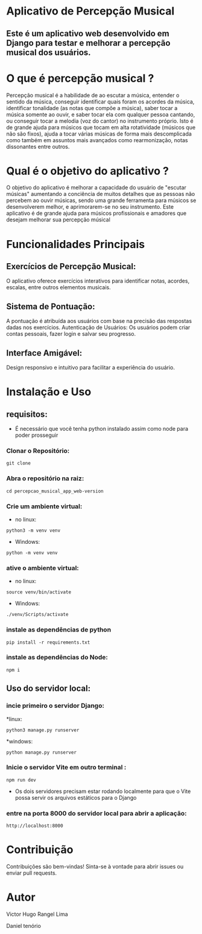 # Aplicativo de Percepção Musical
## Este é um aplicativo web desenvolvido em Django para testar e melhorar a percepção musical dos usuários.

# O que é percepção musical ?
Percepção musical é a habilidade de ao escutar a música, entender o sentido da música, conseguir identificar quais foram os acordes da música, identificar tonalidade (as notas que compõe a música),
saber tocar a música somente ao ouvir, e saber tocar ela com qualquer pessoa cantando, ou conseguir tocar a melodia (voz do cantor) no instrumento próprio. Isto é de grande ajuda para músicos que tocam em alta rotatividade (músicos que não são fixos), ajuda a tocar várias músicas de forma mais descomplicada como também em assuntos mais avançados como rearmonização, notas dissonantes entre outros.

# Qual é o objetivo do aplicativo ?

O objetivo do aplicativo é melhorar a capacidade do usuário de "escutar músicas" aumentando a conciência de muitos detalhes que as pessoas não percebem ao ouvir músicas, sendo uma grande ferramenta para músicos se desenvolverem melhor, e aprimorarem-se no seu instrumento. Este aplicativo é de grande ajuda para músicos profissionais e amadores que desejam melhorar sua percepção músical

# Funcionalidades Principais

## Exercícios de Percepção Musical:
O aplicativo oferece exercícios interativos para identificar notas, acordes, escalas, entre outros elementos musicais.
## Sistema de Pontuação: 
A pontuação é atribuída aos usuários com base na precisão das respostas dadas nos exercícios.
Autenticação de Usuários: Os usuários podem criar contas pessoais, fazer login e salvar seu progresso.
## Interface Amigável: 
Design responsivo e intuitivo para facilitar a experiência do usuário.

# Instalação e Uso

## requisitos:
* É necessário que você tenha python instalado assim como node para poder prosseguir

### Clonar o Repositório:
```shell
git clone
```
### Abra o repositório na raiz:
```shell
cd percepcao_musical_app_web-version
```
### Crie um ambiente virtual:
* no linux:

```shell
python3 -m venv venv
```
* Windows:

```shell
python -m venv venv
```
### ative o ambiente virtual:
* no linux:

```shell
source venv/bin/activate
```
* Windows:

```shell
./venv/Scripts/activate
```
### instale as dependências de python
```shell
pip install -r requirements.txt
```
### instale as dependências do Node:
```shell
npm i
```
## Uso do servidor local:

### incie primeiro o servidor Django:
*linux:

```shell
python3 manage.py runserver
```
*windows:
```shell
python manage.py runserver
```
### Inicie o servidor Vite em outro terminal :
```shell
npm run dev
```

* Os dois servidores precisam estar rodando localmente para que o Vite possa servir os arquivos estáticos para o Django
### entre na porta 8000 do servidor local para abrir a aplicação:
```shell
http://localhost:8000
```


# Contribuição
Contribuições são bem-vindas! Sinta-se à vontade para abrir issues ou enviar pull requests.

# Autor
Victor Hugo Rangel Lima

Daniel tenório
